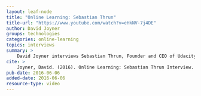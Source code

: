 ```yaml
---
layout: leaf-node
title: "Online Learning: Sebastian Thrun"
title-url: "https://www.youtube.com/watch?v=eHkNV-7j4DE"
author: David Joyner
groups: technologies
categories: online-learning
topics: interviews
summary: >
    David Joyner interviews Sebastian Thrun, Founder and CEO of Udacity, about online learning.
cite: >
    Joyner, David. (2016). Online Learning: Sebastian Thrun Interview. Udacity. June 6, 2016.
pub-date: 2016-06-06
added-date: 2016-06-06
resource-type: video
---
```


